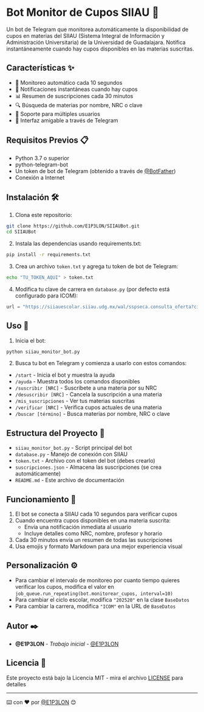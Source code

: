 # Bot Monitor de Cupos SIIAU 🤖

Un bot de Telegram que monitorea automáticamente la disponibilidad de cupos en materias del SIIAU (Sistema Integral de Información y Administración Universitaria) de la Universidad de Guadalajara. Notifica instantáneamente cuando hay cupos disponibles en las materias suscritas.

## Características ✨

- 🔄 Monitoreo automático cada 10 segundos
- 🔔 Notificaciones instantáneas cuando hay cupos
- 📊 Resumen de suscripciones cada 30 minutos
- 🔍 Búsqueda de materias por nombre, NRC o clave
- 👥 Soporte para múltiples usuarios
- 📱 Interfaz amigable a través de Telegram

## Requisitos Previos 📋

- Python 3.7 o superior
- python-telegram-bot
- Un token de bot de Telegram (obtenido a través de [@BotFather](https://t.me/botfather))
- Conexión a Internet

## Instalación 🛠️

1. Clona este repositorio:
```bash
git clone https://github.com/E1P3LON/SIIAUBot.git
cd SIIAUBot
```

2. Instala las dependencias usando requirements.txt:
```bash
pip install -r requirements.txt
```

3. Crea un archivo `token.txt` y agrega tu token de bot de Telegram:
```bash
echo "TU_TOKEN_AQUI" > token.txt
```

4. Modifica tu clave de carrera en `database.py` (por defecto está configurado para ICOM):
```python
url = "https://siiauescolar.siiau.udg.mx/wal/sspseca.consulta_oferta?ciclop=" + ciclo + "&cup=&majrp=ICOM&mostrarp=1000000"
```

## Uso 📱

1. Inicia el bot:
```bash
python siiau_monitor_bot.py
```

2. Busca tu bot en Telegram y comienza a usarlo con estos comandos:

- `/start` - Inicia el bot y muestra la ayuda
- `/ayuda` - Muestra todos los comandos disponibles
- `/suscribir [NRC]` - Suscríbete a una materia por su NRC
- `/desuscribir [NRC]` - Cancela la suscripción a una materia
- `/mis_suscripciones` - Ver tus materias suscritas
- `/verificar [NRC]` - Verifica cupos actuales de una materia
- `/buscar [término]` - Busca materias por nombre, NRC o clave

## Estructura del Proyecto 📁

- `siiau_monitor_bot.py` - Script principal del bot
- `database.py` - Manejo de conexión con SIIAU
- `token.txt` - Archivo con el token del bot (debes crearlo)
- `suscripciones.json` - Almacena las suscripciones (se crea automáticamente)
- `README.md` - Este archivo de documentación

## Funcionamiento 🔄

1. El bot se conecta a SIIAU cada 10 segundos para verificar cupos
2. Cuando encuentra cupos disponibles en una materia suscrita:
   - Envía una notificación inmediata al usuario
   - Incluye detalles como NRC, nombre, profesor y horario
3. Cada 30 minutos envía un resumen de todas las suscripciones
4. Usa emojis y formato Markdown para una mejor experiencia visual

## Personalización ⚙️

- Para cambiar el intervalo de monitoreo por cuanto tiempo quieres verificar los cupos, modifica el valor en `job_queue.run_repeating(bot.monitorear_cupos, interval=10)`
- Para cambiar el ciclo escolar, modifica `"202520"` en la clase `BaseDatos`
- Para cambiar la carrera, modifica `"ICOM"` en la URL de `BaseDatos`

## Autor ✒️

- **@E1P3LON** - *Trabajo inicial* - [@E1P3LON](https://github.com/E1P3LON)

## Licencia 📄

Este proyecto está bajo la Licencia MIT - mira el archivo [LICENSE](LICENSE) para detalles

---
⌨️ con ❤️ por [@E1P3LON](https://github.com/E1P3LON) 😊
